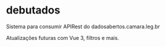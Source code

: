 # debutados
Sistema para consumir APIRest do dadosabertos.camara.leg.br

Atualizações futuras com Vue 3, filtros e mais.
